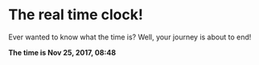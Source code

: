 # The real time clock!

Ever wanted to know what the time is? Well, your journey is about to end!

**The time is Nov 25, 2017, 08:48**